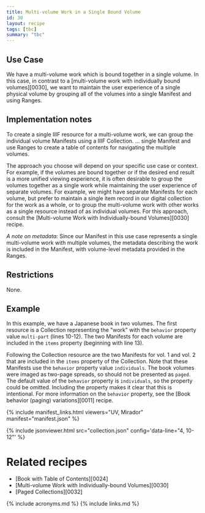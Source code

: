 ```yaml
---
title: Multi-volume Work in a Single Bound Volume
id: 30
layout: recipe
tags: [tbc]
summary: "tbc"
---
```


## Use Case

We have a multi-volume work which is bound together in a single volume. In this case, in contrast to a [multi-volume work with individually bound volumes][0030], we want to maintain the user experience of a single physical volume by grouping all of the volumes into a single Manifest and using Ranges.

## Implementation notes

To create a single IIIF resource for a multi-volume work, we can group the individual volume Manifests using a IIIF Collection. ... single Manifest and use Ranges to create a table of contents for navigating the multiple volumes. 

The approach you choose will depend on your specific use case or context. For example, if the volumes are bound together or if the desired end result is a more unified viewing experience, it is often desirable to group the volumes together as a single work while maintaining the user experience of separate volumes. For example, we might have separate Manifests for each volume, but prefer to maintain a single item record in our digital collection for the work as a whole, or to group the multi-volume work with other works as a single resource instead of as individual volumes. For this approach, consult the [Multi-volume Work with Individually-bound Volumes][0030] recipe.

*A note on metadata:* Since our Manifest in this use case represents a single multi-volume work with multiple volumes, the metadata describing the work is included in the Manifest, with volume-level metadata provided in the Ranges.

## Restrictions

None.

## Example

In this example, we have a Japanese book in two volumes. The first resource is a Collection representing the "work" with the `behavior` property value `multi-part` (lines 10-12). The two Manifests for each volume are included in the `items` property (beginning with line 13).

Following the Collection resource are the two Manifests for vol. 1 and vol. 2 that are included in the `items` property of the Collection. Note that these Manifests use the `behavior` property value `individuals`. The book volumes were imaged as two-page spreads, so should not be presented as `paged`. The default value of the `behavior` property is `individuals`, so the property could be omitted. Including the property makes it clear that this is intentional. For more information on the `behavior` property, see the [Book behavior (paging) variations][0011] recipe.

{% include manifest_links.html viewers="UV, Mirador" manifest="manifest.json" %}

{% include jsonviewer.html src="collection.json" config='data-line="4, 10-12"' %}

# Related recipes

* [Book with Table of Contents][0024]
* [Multi-volume Work with Individually-bound Volumes][0030]
* [Paged Collections][0032]

{% include acronyms.md %}
{% include links.md %}
